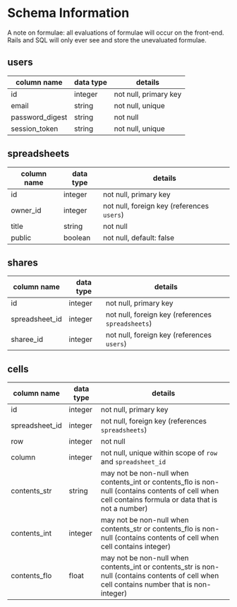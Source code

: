 # Schema Information

A note on formulae: all evaluations of formulae will occur on the front-end. Rails and SQL will only ever see and store the unevaluated formulae.

## users
column name     | data type | details
----------------|-----------|-----------------------
id              | integer   | not null, primary key
email           | string    | not null, unique
password_digest | string    | not null
session_token   | string    | not null, unique

## spreadsheets
column name | data type | details
------------|-----------|-----------------------
id          | integer   | not null, primary key
owner_id    | integer   | not null, foreign key (references `users`)
title       | string    | not null
public      | boolean   | not null, default: false

## shares
column name    | data type | details
---------------|-----------|-----------------------
id             | integer   | not null, primary key
spreadsheet_id | integer   | not null, foreign key (references `spreadsheets`)
sharee_id      | integer   | not null, foreign key (references `users`)

## cells
column name    | data type | details
---------------|-----------|-----------------------
id             | integer   | not null, primary key
spreadsheet_id | integer   | not null, foreign key (references `spreadsheets`)
row            | integer   | not null
column         | integer   | not null, unique within scope of `row` and `spreadsheet_id`
contents_str   | string    | may not be non-null when contents_int or contents_flo is non-null (contains contents of cell when cell contains formula or data that is not a number)
contents_int   | integer   | may not be non-null when contents_str or contents_flo is non-null (contains contents of cell when cell contains integer)
contents_flo   | float     | may not be non-null when contents_int or contents_str is non-null (contains contents of cell when cell contains number that is non-integer)
